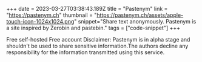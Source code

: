 +++
date = 2023-03-27T03:38:43.189Z
title = "Pastenym"
link = "https://pastenym.ch"
thumbnail = "https://pastenym.ch/assets/apple-touch-icon-1024x1024.png"
snippet="Share text anonymously. Pastenym is a site inspired by  Zerobin and pastebin."
tags = ["code-snippet"]
+++

Free self-hosted
Free account
Disclaimer: Pastenym is in alpha stage and shouldn't be used to share sensitive information.The authors decline any responsibility for the information transmitted using this service.
